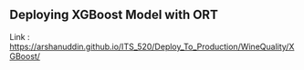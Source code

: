 ## Deploying XGBoost Model with ORT
Link : https://arshanuddin.github.io/ITS_520/Deploy_To_Production/WineQuality/XGBoost/
